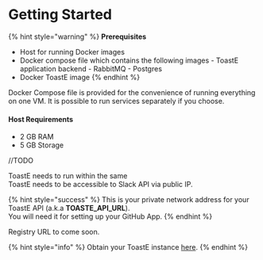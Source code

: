 # Getting Started

{% hint style="warning" %}
**Prerequisites**

* Host for running Docker images
* Docker compose file which contains the following images - ToastE application backend - RabbitMQ - Postgres 
* Docker ToastE image
{% endhint %}

Docker Compose file is provided for the convenience of running everything on one VM. It is possible to run services separately if you choose.

#### Host Requirements

* 2 GB RAM
* 5 GB Storage

//TODO

ToastE needs to run within the same  
ToastE needs to be accessible to Slack API via public IP.

{% hint style="success" %}
This is your private network address for your ToastE API \(a.k.a **TOASTE\_API\_URL**\).  
You will need it for setting up your GitHub App.
{% endhint %}

Registry URL to come soon.

{% hint style="info" %}
Obtain your ToastE instance [here](https://forms.gle/YmAxTfwEARBSis2F8).
{% endhint %}



